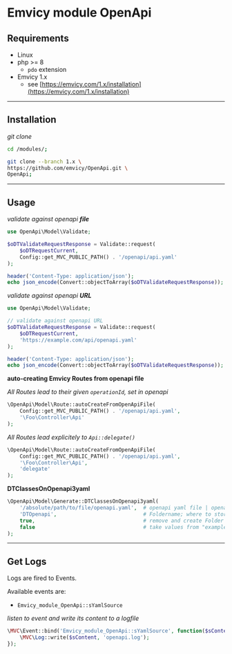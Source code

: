 
# Emvicy module OpenApi

## Requirements

- Linux
- php >= 8
  - `pdo` extension
- Emvicy 1.x
  - see [https://emvicy.com/1.x/installation](https://emvicy.com/1.x/installation)

---

## Installation

_git clone_
~~~bash
cd /modules/;

git clone --branch 1.x \
https://github.com/emvicy/OpenApi.git \
OpenApi;
~~~

---

## Usage

_validate against openapi **file**_
~~~php
use OpenApi\Model\Validate;

$oDTValidateRequestResponse = Validate::request(
    $oDTRequestCurrent,
    Config::get_MVC_PUBLIC_PATH() . '/openapi/api.yaml'
);

header('Content-Type: application/json');
echo json_encode(Convert::objectToArray($oDTValidateRequestResponse));
~~~

_validate against openapi **URL**_
~~~php
use OpenApi\Model\Validate;

// validate against openapi URL
$oDTValidateRequestResponse = Validate::request(
    $oDTRequestCurrent,
    'https://example.com/api/openapi.yaml'
);

header('Content-Type: application/json');
echo json_encode(Convert::objectToArray($oDTValidateRequestResponse));
~~~

**auto-creating Emvicy Routes from openapi file**

_All Routes lead to their given `operationId`, set in openapi_    
~~~php
\OpenApi\Model\Route::autoCreateFromOpenApiFile(
    Config::get_MVC_PUBLIC_PATH() . '/openapi/api.yaml',
    '\Foo\Controller\Api'
);
~~~

_All Routes lead explicitely to `Api::delegate()`_      
~~~php
\OpenApi\Model\Route::autoCreateFromOpenApiFile(
    Config::get_MVC_PUBLIC_PATH() . '/openapi/api.yaml',
    '\Foo\Controller\Api',
    'delegate'
);
~~~

**DTClassesOnOpenapi3yaml**  

~~~php
\OpenApi\Model\Generate::DTClassesOnOpenapi3yaml(
    '/absolute/path/to/file/openapi.yaml',  # openapi yaml file | openapi yaml URL 
    'DTOpenapi',                            # Foldername; where to store DTClasses
    true,                                   # remove and create Folder for new; true|false
    false                                   # take values from "example" as default values
); 
~~~

---

## Get Logs

Logs are fired to Events.

Available events are:

- `Emvicy_module_OpenApi::sYamlSource`

_listen to event and write its content to a logfile_    
~~~php
\MVC\Event::bind('Emvicy_module_OpenApi::sYamlSource', function($sContent){
    \MVC\Log::write($sContent, 'openapi.log');
});
~~~